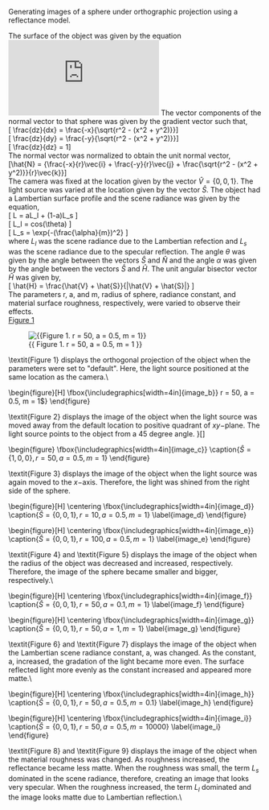 Generating images of a sphere under orthographic projection using a reflectance model.

The surface of the object was given by the equation\
![img](http://latex.codecogs.com/svg.latex?z%28x%2Cy%29%3Dz_0%2B%5Csqrt%7Br%5E2-%28x%5E2%2By%5E2%29%7D)
The vector components of the normal vector to that sphere was given by the gradient vector such that,\
\[ \frac{dz}{dx} = \frac{-x}{\sqrt{r^2 - (x^2 + y^2)}}\]\
\[ \frac{dz}{dy} = \frac{-y}{\sqrt{r^2 - (x^2 + y^2)}}\]\
\[ \frac{dz}{dz} = 1\]\
The normal vector was normalized to obtain the unit normal vector,\
\[\hat{N} =  {\frac{-x}{r}\vec{i} + \frac{-y}{r}\vec{j} + \frac{\sqrt{r^2 - (x^2 + y^2)}}{r}\vec{k}}\]\
The camera was fixed at the location given by the vector $\hat{V}=\{0,0,1\}$. The light source was varied at the location given by the vector $\hat{S}$. The object had a Lambertian surface profile and the scene radiance was given by the equation,\
\[ L = aL_l + (1-a)L_s \]\
\[ L_l = cos(\theta) \]\
\[ L_s = \exp\{-(\frac{\alpha}{m})^2\} \]\
where $L_l$ was the scene radiance due to the Lambertian refection and $L_s$ was the scene radiance due to the specular reflection. The angle $\theta$ was given by the angle between the vectors $\hat{S}$ and $\hat{N}$ and the angle $\alpha$ was given by the angle between the vectors $\hat{S}$ and $\hat{H}$. The unit angular bisector vector $\hat{H}$ was given by,\
\[ \hat{H} = \frac{\hat{V} + \hat{S}}{|\hat{V} + \hat{S}|} \]\
The parameters r, a, and m, radius of sphere, radiance constant, and material surface roughness, respectively, were varied to observe their effects.\
[Figure 1](https://imgur.com/eUoBpE7.jpg)
<figure class="image">
  <img src="{{ https://imgur.com/eUoBpE7.jpg }}" alt="{{Figure 1. r = 50, a = 0.5, m = 1}}">
  <figcaption>{{ Figure 1. r = 50, a = 0.5, m = 1 }}</figcaption>
</figure>

\textit{Figure 1} displays the orthogonal projection of the object when the parameters were set to "default". Here, the light source positioned at the same location as the camera.\

\begin{figure}[H]
    \fbox{\includegraphics[width=4in]{image_b}} r = 50, a = 0.5, m = 1$}
\end{figure}

\textit{Figure 2} displays the image of the object when the light source was moved away from the default location to positive quadrant of $xy-$plane. The light source points to the object from a $45$ degree angle.
}\[\]

\begin{figure}
    \fbox{\includegraphics[width=4in]{image_c}}
    \caption{$\hat{S} = \{1,0,0\}, r = 50, a = 0.5, m = 1$}
\end{figure}

\textit{Figure 3} displays the image of the object when the light source was again moved to the $x-$axis. Therefore, the light was shined from the right side of the sphere.

\begin{figure}[H]
    \centering
    \fbox{\includegraphics[width=4in]{image_d}}
    \caption{$\hat{S} = \{0,0,1\}, r = 10, a = 0.5, m = 1$}
    \label{image_d}
\end{figure}

\begin{figure}[H]
    \centering
    \fbox{\includegraphics[width=4in]{image_e}}
    \caption{$\hat{S} = \{0,0,1\}, r = 100, a = 0.5, m = 1$}
    \label{image_e}
\end{figure}

\textit{Figure 4} and \textit{Figure 5} displays the image of the object when the radius of the object was decreased and increased, respectively. Therefore, the image of the sphere became smaller and bigger, respectively.\

\begin{figure}[H]
    \centering
    \fbox{\includegraphics[width=4in]{image_f}}
    \caption{$\hat{S} = \{0,0,1\}, r = 50, a = 0.1, m = 1$}
    \label{image_f}
\end{figure}

\begin{figure}[H]
    \centering
    \fbox{\includegraphics[width=4in]{image_g}}
    \caption{$\hat{S} = \{0,0,1\}, r = 50, a = 1, m = 1$}
    \label{image_g}
\end{figure}

\textit{Figure 6} and \textit{Figure 7} displays the image of the object when the Lambertian scene radiance constant, a, was changed. As the constant, a, increased, the gradation of the light became more even. The surface reflected light more evenly as the constant increased and appeared more matte.\

\begin{figure}[H]
    \centering
    \fbox{\includegraphics[width=4in]{image_h}}
    \caption{$\hat{S} = \{0,0,1\}, r = 50, a = 0.5, m = 0.1$}
    \label{image_h}
\end{figure}

\begin{figure}[H]
    \centering
    \fbox{\includegraphics[width=4in]{image_i}}
    \caption{$\hat{S} = \{0,0,1\}, r = 50, a = 0.5, m = 10000$}
    \label{image_i}
\end{figure}

\textit{Figure 8} and \textit{Figure 9} displays the image of the object when the material roughness was changed. As roughness increased, the reflectance became less matte. When the roughness was small, the term $L_s$ dominated in the scene radiance, therefore, creating an image that looks very specular. When the roughness increased, the term $L_l$ dominated and the image looks matte due to Lambertian reflection.\
